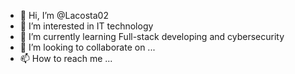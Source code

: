 - 👋 Hi, I’m @Lacosta02
- 👀 I’m interested in IT technology
- 🌱 I’m currently learning Full-stack developing and cybersecurity
- 💞️ I’m looking to collaborate on ...
- 📫 How to reach me ...

<!---
Lacosta02/Lacosta02 is a ✨ special ✨ repository because its `README.md` (this file) appears on your GitHub profile.
You can click the Preview link to take a look at your changes.
--->
